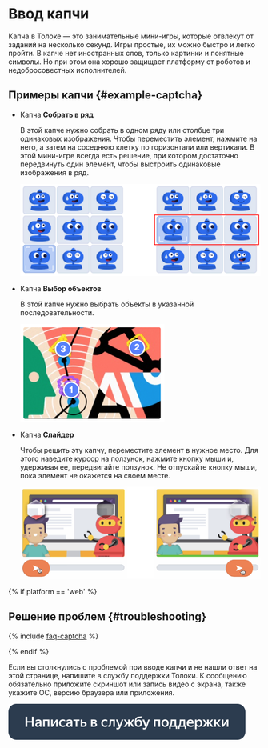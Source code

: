 # Ввод капчи

Капча в Толоке — это занимательные мини-игры, которые отвлекут от заданий на несколько секунд. Игры простые, их можно быстро и легко пройти. В капче нет иностранных слов, только картинки и понятные символы. Но при этом она хорошо защищает платформу от роботов и недобросовестных исполнителей.

## Примеры капчи {#example-captcha}

- Капча **Собрать в ряд**

  В этой капче нужно собрать в одном ряду или столбце три одинаковых изображения. Чтобы переместить элемент, нажмите на него, а затем на соседнюю клетку по горизонтали или вертикали. В этой мини-игре всегда есть решение, при котором достаточно передвинуть один элемент, чтобы выстроить одинаковые изображения в ряд.

  ![](assets/captcha/captcha-row.png)

- Капча **Выбор объектов**

  В этой капче нужно выбрать объекты в указанной последовательности.

  ![](assets/captcha/captcha-series.png)

- Капча **Слайдер**

  Чтобы решить эту капчу, переместите элемент в нужное место. Для этого наведите курсор на ползунок, нажмите кнопку мыши и, удерживая ее, передвигайте ползунок. Не отпускайте кнопку мыши, пока элемент не окажется на своем месте.

  ![](assets/captcha/captcha-slider.png)

{% if platform == 'web' %}
## Решение проблем {#troubleshooting}

{% include [faq-captcha](_includes/captcha.md) %}

{% endif %}

Если вы столкнулись с проблемой при вводе капчи и не нашли ответ на этой странице, напишите в службу поддержки Толоки. К сообщению обязательно приложите скриншот или запись видео с экрана,  также укажите ОС,  версию браузера или приложения.

[![](assets/buttons/contact-support.svg)](troubleshooting/troubleshooting.md#not_working_properly)

